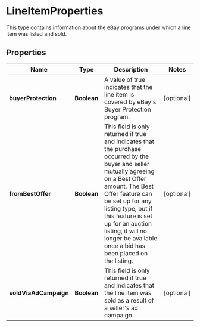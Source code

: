 

# LineItemProperties

This type contains information about the eBay programs under which a line item was listed and sold.
## Properties

Name | Type | Description | Notes
------------ | ------------- | ------------- | -------------
**buyerProtection** | **Boolean** | A value of true indicates that the line item is covered by eBay&#39;s Buyer Protection program. |  [optional]
**fromBestOffer** | **Boolean** | This field is only returned if true and indicates that the purchase occurred by the buyer and seller mutually agreeing on a Best Offer amount. The Best Offer feature can be set up for any listing type, but if this feature is set up for an auction listing, it will no longer be available once a bid has been placed on the listing. |  [optional]
**soldViaAdCampaign** | **Boolean** | This field is only returned if true and indicates that the line item was sold as a result of a seller&#39;s ad campaign. |  [optional]



